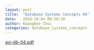 ```yaml
---
layout: post
title:  "Database Systems Concepts 04"
date:   2018-10-04 00:20:20
author: Kwanghee Choi
categories: database_systems_concepts
---
```


[avi-db-04.pdf](/assets/pdfs/avi-db-04.pdf)
<div width="100%" style="padding-bottom:130%; display:block; position: relative;">
<object data="/assets/pdfs/avi-db-04.pdf" type="application/pdf" width="100%" height="100%" style="position:absolute;"/>
</div>
